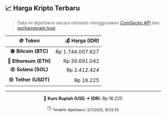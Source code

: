 

<!-- HARGA_KRIPTO -->
## 📈 Harga Kripto Terbaru

> Data ini diperbarui secara otomatis menggunakan [CoinGecko API](https://www.coingecko.com/) dan [exchangerate.host](https://exchangerate.host/)

<div align="center">

| 🪙 Token | 💰 Harga (IDR) |
|:------:|---------------:|
| 🟠 **Bitcoin (BTC)**   | Rp 1.744.007.627 |
| 🔵 **Ethereum (ETH)**  | Rp 39.691.042 |
| 🟣 **Solana (SOL)**    | Rp 2.412.424 |
| 🟢 **Tether (USDT)**   | Rp 16.225 |

---

💱 **Kurs Rupiah (USD → IDR)**: Rp 16.220

🕒 <sub>Terakhir diperbarui: 2/7/2025, 18.52.55</sub>

</div>
<!-- /HARGA_KRIPTO -->